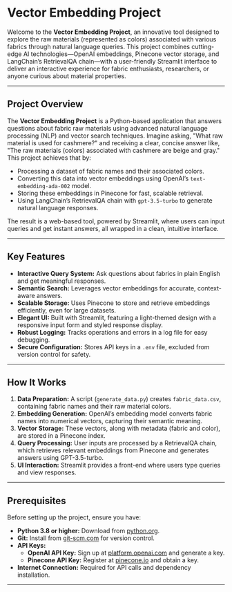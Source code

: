 # Vector Embedding Project

Welcome to the **Vector Embedding Project**, an innovative tool designed to explore the raw materials (represented as colors) associated with various fabrics through natural language queries. This project combines cutting-edge AI technologies—OpenAI embeddings, Pinecone vector storage, and LangChain’s RetrievalQA chain—with a user-friendly Streamlit interface to deliver an interactive experience for fabric enthusiasts, researchers, or anyone curious about material properties.

---

## Project Overview
The **Vector Embedding Project** is a Python-based application that answers questions about fabric raw materials using advanced natural language processing (NLP) and vector search techniques. Imagine asking, "What raw material is used for cashmere?" and receiving a clear, concise answer like, "The raw materials (colors) associated with cashmere are beige and gray." This project achieves that by:
- Processing a dataset of fabric names and their associated colors.
- Converting this data into vector embeddings using OpenAI’s `text-embedding-ada-002` model.
- Storing these embeddings in Pinecone for fast, scalable retrieval.
- Using LangChain’s RetrievalQA chain with `gpt-3.5-turbo` to generate natural language responses.

The result is a web-based tool, powered by Streamlit, where users can input queries and get instant answers, all wrapped in a clean, intuitive interface.

---

## Key Features
- **Interactive Query System:** Ask questions about fabrics in plain English and get meaningful responses.
- **Semantic Search:** Leverages vector embeddings for accurate, context-aware answers.
- **Scalable Storage:** Uses Pinecone to store and retrieve embeddings efficiently, even for large datasets.
- **Elegant UI:** Built with Streamlit, featuring a light-themed design with a responsive input form and styled response display.
- **Robust Logging:** Tracks operations and errors in a log file for easy debugging.
- **Secure Configuration:** Stores API keys in a `.env` file, excluded from version control for safety.

---

## How It Works
1. **Data Preparation:** A script (`generate_data.py`) creates `fabric_data.csv`, containing fabric names and their raw material colors.
2. **Embedding Generation:** OpenAI’s embedding model converts fabric names into numerical vectors, capturing their semantic meaning.
3. **Vector Storage:** These vectors, along with metadata (fabric and color), are stored in a Pinecone index.
4. **Query Processing:** User inputs are processed by a RetrievalQA chain, which retrieves relevant embeddings from Pinecone and generates answers using GPT-3.5-turbo.
5. **UI Interaction:** Streamlit provides a front-end where users type queries and view responses.

---

## Prerequisites
Before setting up the project, ensure you have:
- **Python 3.8 or higher:** Download from [python.org](https://www.python.org/downloads/).
- **Git:** Install from [git-scm.com](https://git-scm.com/) for version control.
- **API Keys:**
  - **OpenAI API Key:** Sign up at [platform.openai.com](https://platform.openai.com/) and generate a key.
  - **Pinecone API Key:** Register at [pinecone.io](https://www.pinecone.io/) and obtain a key.
- **Internet Connection:** Required for API calls and dependency installation.

---